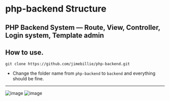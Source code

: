 # php-backend Structure
PHP Backend System ―  Route, View, Controller, Login system, Template admin
---
## How to use.
```git
git clone https://github.com/jimebillie/php-backend.git
```
* Change the folder name from `php-backend` to `backend` and everything should be fine.

---

![image](https://github.com/jimebillie/php-backend/assets/142768350/760e5728-766a-4db1-bbd4-e259f5e6fb7e)
![image](https://github.com/jimebillie/php-backend/assets/142768350/ac9f3f05-c228-459e-b48f-ab647c592331)



